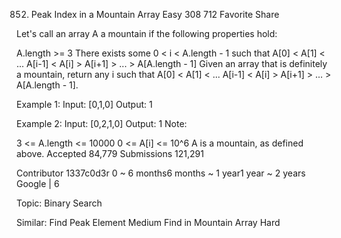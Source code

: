 852. Peak Index in a Mountain Array
Easy 308 712 Favorite Share

Let's call an array A a mountain if the following properties hold:

A.length >= 3
There exists some 0 < i < A.length - 1 such that A[0] < A[1] < ... A[i-1] < A[i] > A[i+1] > ... > A[A.length - 1]
Given an array that is definitely a mountain, return any i such that A[0] < A[1] < ... A[i-1] < A[i] > A[i+1] > ... > A[A.length - 1].

Example 1:
Input: [0,1,0]
Output: 1

Example 2:
Input: [0,2,1,0]
Output: 1
Note:

3 <= A.length <= 10000
0 <= A[i] <= 10^6
A is a mountain, as defined above.
Accepted 84,779
Submissions 121,291

Contributor 1337c0d3r
0 ~ 6 months6 months ~ 1 year1 year ~ 2 years
Google | 6

Topic: Binary Search

Similar:
Find Peak Element Medium
Find in Mountain Array Hard
